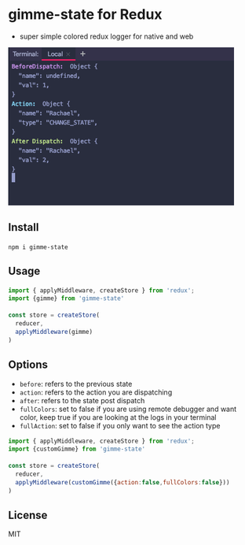 # gimme-state for Redux
- super simple colored redux logger for native and web

![gimme-state-screenshot](https://github.com/11grossmane/gimme-state/blob/master/gimme.png?raw=true)

## Install
`npm i gimme-state`

## Usage
```javascript
import { applyMiddleware, createStore } from 'redux';
import {gimme} from 'gimme-state'

const store = createStore(
  reducer,
  applyMiddleware(gimme)
)
```

## Options

- `before`: refers to the previous state
- `action`: refers to the action you are dispatching
- `after`: refers to the state post dispatch
- `fullColors`: set to false if you are using remote debugger and want color, keep true if you are looking at the logs in your terminal
- `fullAction`: set to false if you only want to see the action type


```javascript
import { applyMiddleware, createStore } from 'redux';
import {customGimme} from 'gimme-state'

const store = createStore(
  reducer,
  applyMiddleware(customGimme({action:false,fullColors:false}))
)
```

## License
MIT